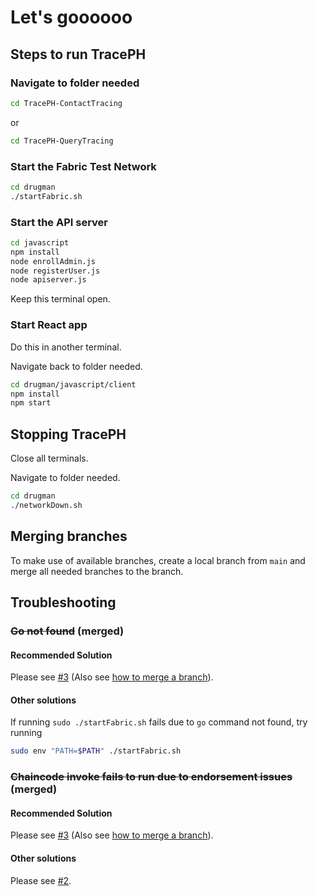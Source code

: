 # Let's goooooo
## Steps to run TracePH
### Navigate to folder needed

```bash
cd TracePH-ContactTracing
```

or

```bash
cd TracePH-QueryTracing
```

### Start the Fabric Test Network
```bash
cd drugman
./startFabric.sh
```

### Start the API server
```bash
cd javascript
npm install
node enrollAdmin.js
node registerUser.js
node apiserver.js
```
Keep this terminal open.

### Start React app
Do this in another terminal.

Navigate back to folder needed.

```bash
cd drugman/javascript/client
npm install
npm start
```

## Stopping TracePH
Close all terminals.

Navigate to folder needed.

```bash
cd drugman
./networkDown.sh
```

## Merging branches

To make use of available branches, create a local branch from `main` and merge all needed branches to the branch.

## Troubleshooting

### ~~Go not found~~ (merged)

#### Recommended Solution

Please see [#3](../../pull/3) (Also see [how to merge a branch](#merging-branches)).

#### Other solutions

If running `sudo ./startFabric.sh` fails due to `go` command not found, try running

```bash
sudo env "PATH=$PATH" ./startFabric.sh
```

### ~~Chaincode invoke fails to run due to endorsement issues~~ (merged)

#### Recommended Solution

Please see [#3](../../pull/3) (Also see [how to merge a branch](#merging-branches)).

#### Other solutions

Please see [#2](../../pull/2).
